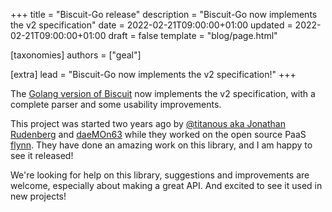 +++
title = "Biscuit-Go release"
description = "Biscuit-Go now implements the v2 specification"
date = 2022-02-21T09:00:00+01:00
updated = 2022-02-21T09:00:00+01:00
draft = false
template = "blog/page.html"

[taxonomies]
authors = ["geal"]

[extra]
lead = "Biscuit-Go now implements the v2 specification!"
+++

The [Golang version of Biscuit](https://github.com/eclipse-biscuit/biscuit-go) now implements
the v2 specification, with a complete parser and some usability improvements.

This project was started two years ago by [@titanous aka Jonathan Rudenberg](https://github.com/titanous)
and [daeMOn63](https://github.com/daeMOn63) while they worked on the open source PaaS
[flynn](https://github.com/flynn/flynn). They have done an amazing work on this library,
and I am happy to see it released!

We're looking for help on this library, suggestions and improvements are welcome, especially
about making a great API. And excited to see it used in new projects!